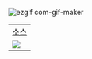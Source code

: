 ![ezgif com-gif-maker](https://user-images.githubusercontent.com/54762273/158347587-a78d595a-e638-4d3e-a321-56a3086325cd.gif)

<table>
   <tr>
   <td align="center"><a href="https://github.com/sey2/IOT/blob/master/Arduino/src/led_serial.ino">소스 </a></td>
  </tr>
  <tr>
    <td><img  src="https://user-images.githubusercontent.com/54762273/158347587-a78d595a-e638-4d3e-a321-56a3086325cd.gif"></td>
  </tr>
</table>